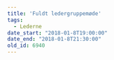 ```yaml
---
title: 'Fuldt ledergruppemøde'
tags:
  - Lederne
date_start: "2018-01-8T19:00:00"
date_end: "2018-01-8T21:30:00"
old_id: 6940
---
```

